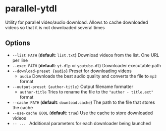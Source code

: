 
# parallel-ytdl

Utility for parallel video/audio download. Allows to cache downloaded videos so that it is not downloaded several times

## Options

- `--list PATH` (**default**: `list.txt`) Download videos from the list. One URL per line
- `--exec PATH` (**default**: `yt-dlp` or `youtube-dl`) Downloader executable path
- `--download-preset {audio}` Preset for downloading videos
	- `audio` Downloads the best audio quality and converts the file to `mp3` format
- `--output-preset {author-title}` Output filename formatter
	- `author-title` Tries to rename the file to the `"author - title.ext"` format
- `--cache PATH` (**default**: `download.cache`) The path to the file that stores the cache
- `--use-cache BOOL` (**default**: `true`) Use the cache to store downloaded videos
- `-- ... ` Additional parameters for each downloader being launched
